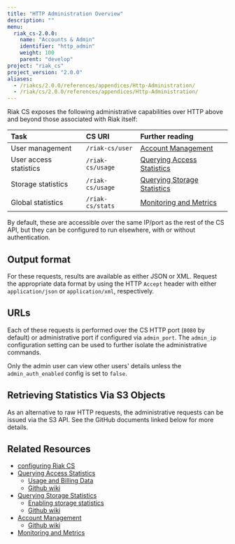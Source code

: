 ```yaml
---
title: "HTTP Administration Overview"
description: ""
menu:
  riak_cs-2.0.0:
    name: "Accounts & Admin"
    identifier: "http_admin"
    weight: 100
    parent: "develop"
project: "riak_cs"
project_version: "2.0.0"
aliases:
  - /riakcs/2.0.0/references/appendices/Http-Administration/
  - /riak/cs/2.0.0/references/appendices/Http-Administration/
---
```


Riak CS exposes the following administrative capabilities over HTTP
above and beyond those associated with Riak itself:

Task | CS URI | Further reading
:----|:-------|:---------------
User management        | `/riak-cs/user`  | [Account Management](/riak/cs/2.0.0/cookbooks/account-management)
User access statistics | `/riak-cs/usage` | [Querying Access Statistics](/riak/cs/2.0.0/cookbooks/querying-access-statistics)
Storage statistics     | `/riak-cs/usage` | [Querying Storage Statistics](/riak/cs/2.0.0/cookbooks/querying-storage-statistics)
Global statistics      | `/riak-cs/stats` | [Monitoring and Metrics](/riak/cs/2.0.0/cookbooks/monitoring-and-metrics)

By default, these are accessible over the same IP/port as the rest of
the CS API, but they can be configured to run elsewhere, with or without
authentication.

## Output format

For these requests, results are available as either JSON or XML. Request
the appropriate data format by using the HTTP `Accept` header with
either `application/json` or `application/xml`, respectively.

## URLs

Each of these requests is performed over the CS HTTP port (`8080` by
default) or administrative port if configured via `admin_port`. The
`admin_ip` configuration setting can be used to further isolate the
administrative commands.

Only the admin user can view other users' details unless the
`admin_auth_enabled` config is set to `false`.

## Retrieving Statistics Via S3 Objects

As an alternative to raw HTTP requests, the administrative requests can
be issued via the S3 API. See the GitHub documents linked below for more
details.

## Related Resources

* [configuring Riak CS](/riak/cs/2.0.0/cookbooks/configuration/riak-cs)
* [Querying Access Statistics](/riak/cs/2.0.0/cookbooks/querying-access-statistics)
    * [Usage and Billing Data](/riak/cs/2.0.0/cookbooks/usage-and-billing-data)
    * [Github wiki](https://github.com/basho/riak_cs/wiki/Querying-Access-Stats)
* [Querying Storage Statistics](/riak/cs/2.0.0/cookbooks/querying-storage-statistics)
    * [Enabling storage statistics](https://github.com/basho/riak_cs/wiki/Logging-Storage-Stats)
    * [Github wiki](https://github.com/basho/riak_cs/wiki/Logging-Storage-Stats)
* [Account Management](/riak/cs/2.0.0/cookbooks/account-management)
    * [Github wiki](https://github.com/basho/riak_cs/wiki/User-Management)
* [Monitoring and Metrics](/riak/cs/2.0.0/cookbooks/monitoring-and-metrics)

